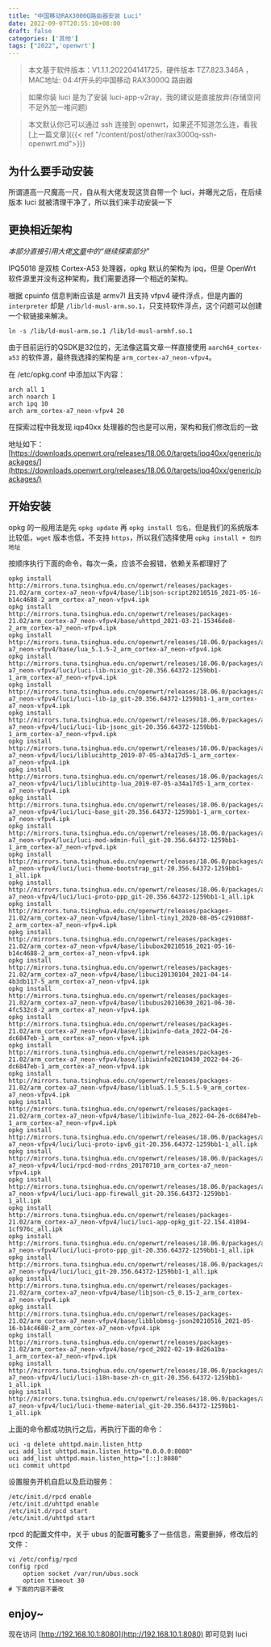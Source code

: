 ```yaml
---
title: "中国移动RAX3000Q路由器安装 Luci"
date: 2022-09-07T20:55:10+08:00
draft: false
categories: ['其他']
tags: ["2022",'openwrt']
---
```


> 本文基于软件版本：V1.1.1.202204141725，硬件版本 TZ7.823.346A ，MAC地址: 04:4f开头的中国移动 RAX3000Q 路由器

> 如果你装 luci 是为了安装 luci-app-v2ray，我的建议是直接放弃(存储空间不足外加一堆问题)

> 本文默认你已可以通过 ssh 连接到 openwrt，如果还不知道怎么连，看我[上一篇文章]({{< ref "/content/post/other/rax3000q-ssh-openwrt.md">}})

## 为什么要手动安装

所谓道高一尺魔高一尺，自从有大佬发现这货自带一个 luci，并曝光之后，在后续版本 luci 就被清理干净了，所以我们来手动安装一下

## 更换相近架构

*本部分直接引用大佬[文章](https://blog.imlk.top/posts/rax3000q-get-shell/)中的“继续探索部分”*

IPQ5018 是双核 Cortex-A53 处理器，opkg 默认的架构为 ipq，但是 OpenWrt 软件源里并没有这种架构，我们需要选择一个相近的架构。

根据 cpuinfo 信息判断应该是 armv7l 且支持 vfpv4 硬件浮点，但是内置的 `interpreter` 却是 `/lib/ld-musl-arm.so.1`，只支持软件浮点，这个问题可以创建一个软链接来解决。

```shell
ln -s /lib/ld-musl-arm.so.1 /lib/ld-musl-armhf.so.1
```

由于目前运行的QSDK是32位的，无法像这篇文章一样直接使用 `aarch64_cortex-a53` 的软件源，最终我选择的架构是 `arm_cortex-a7_neon-vfpv4`。

在 /etc/opkg.conf 中添加以下内容：

```
arch all 1
arch noarch 1
arch ipq 10
arch arm_cortex-a7_neon-vfpv4 20
```

在探索过程中我发现 iqp40xx 处理器的包也是可以用，架构和我们修改后的一致

地址如下：[https://downloads.openwrt.org/releases/18.06.0/targets/ipq40xx/generic/packages/](https://downloads.openwrt.org/releases/18.06.0/targets/ipq40xx/generic/packages/)



## 开始安装

opkg 的一般用法是先 `opkg update` 再 `opkg install 包名`，但是我们的系统版本比较低，`wget` 版本也低，不支持 `https`，所以我们选择使用 `opkg install + 包的地址`

按顺序执行下面的命令，每次一条，应该不会报错，依赖关系都理好了

```
opkg install http://mirrors.tuna.tsinghua.edu.cn/openwrt/releases/packages-21.02/arm_cortex-a7_neon-vfpv4/base/libjson-script20210516_2021-05-16-b14c4688-2_arm_cortex-a7_neon-vfpv4.ipk
opkg install http://mirrors.tuna.tsinghua.edu.cn/openwrt/releases/packages-21.02/arm_cortex-a7_neon-vfpv4/base/uhttpd_2021-03-21-15346de8-2_arm_cortex-a7_neon-vfpv4.ipk
opkg install http://mirrors.tuna.tsinghua.edu.cn/openwrt/releases/18.06.0/packages/arm_cortex-a7_neon-vfpv4/base/lua_5.1.5-2_arm_cortex-a7_neon-vfpv4.ipk
opkg install http://mirrors.tuna.tsinghua.edu.cn/openwrt/releases/18.06.0/packages/arm_cortex-a7_neon-vfpv4/luci/luci-lib-nixio_git-20.356.64372-1259bb1-1_arm_cortex-a7_neon-vfpv4.ipk
opkg install http://mirrors.tuna.tsinghua.edu.cn/openwrt/releases/18.06.0/packages/arm_cortex-a7_neon-vfpv4/luci/luci-lib-ip_git-20.356.64372-1259bb1-1_arm_cortex-a7_neon-vfpv4.ipk
opkg install http://mirrors.tuna.tsinghua.edu.cn/openwrt/releases/18.06.0/packages/arm_cortex-a7_neon-vfpv4/luci/luci-lib-jsonc_git-20.356.64372-1259bb1-1_arm_cortex-a7_neon-vfpv4.ipk
opkg install http://mirrors.tuna.tsinghua.edu.cn/openwrt/releases/18.06.0/packages/arm_cortex-a7_neon-vfpv4/luci/liblucihttp_2019-07-05-a34a17d5-1_arm_cortex-a7_neon-vfpv4.ipk
opkg install http://mirrors.tuna.tsinghua.edu.cn/openwrt/releases/18.06.0/packages/arm_cortex-a7_neon-vfpv4/luci/liblucihttp-lua_2019-07-05-a34a17d5-1_arm_cortex-a7_neon-vfpv4.ipk
opkg install http://mirrors.tuna.tsinghua.edu.cn/openwrt/releases/18.06.0/packages/arm_cortex-a7_neon-vfpv4/luci/luci-base_git-20.356.64372-1259bb1-1_arm_cortex-a7_neon-vfpv4.ipk
opkg install http://mirrors.tuna.tsinghua.edu.cn/openwrt/releases/18.06.0/packages/arm_cortex-a7_neon-vfpv4/luci/luci-mod-admin-full_git-20.356.64372-1259bb1-1_arm_cortex-a7_neon-vfpv4.ipk
opkg install http://mirrors.tuna.tsinghua.edu.cn/openwrt/releases/18.06.0/packages/arm_cortex-a7_neon-vfpv4/luci/luci-theme-bootstrap_git-20.356.64372-1259bb1-1_all.ipk
opkg install http://mirrors.tuna.tsinghua.edu.cn/openwrt/releases/18.06.0/packages/arm_cortex-a7_neon-vfpv4/luci/luci-proto-ppp_git-20.356.64372-1259bb1-1_all.ipk
opkg install http://mirrors.tuna.tsinghua.edu.cn/openwrt/releases/packages-21.02/arm_cortex-a7_neon-vfpv4/base/libnl-tiny1_2020-08-05-c291088f-2_arm_cortex-a7_neon-vfpv4.ipk
opkg install http://mirrors.tuna.tsinghua.edu.cn/openwrt/releases/packages-21.02/arm_cortex-a7_neon-vfpv4/base/libubox20210516_2021-05-16-b14c4688-2_arm_cortex-a7_neon-vfpv4.ipk
opkg install http://mirrors.tuna.tsinghua.edu.cn/openwrt/releases/packages-21.02/arm_cortex-a7_neon-vfpv4/base/libuci20130104_2021-04-14-4b3db117-5_arm_cortex-a7_neon-vfpv4.ipk
opkg install http://mirrors.tuna.tsinghua.edu.cn/openwrt/releases/packages-21.02/arm_cortex-a7_neon-vfpv4/base/libubus20210630_2021-06-30-4fc532c8-2_arm_cortex-a7_neon-vfpv4.ipk
opkg install http://mirrors.tuna.tsinghua.edu.cn/openwrt/releases/packages-21.02/arm_cortex-a7_neon-vfpv4/base/libiwinfo-data_2022-04-26-dc6847eb-1_arm_cortex-a7_neon-vfpv4.ipk
opkg install http://mirrors.tuna.tsinghua.edu.cn/openwrt/releases/packages-21.02/arm_cortex-a7_neon-vfpv4/base/libiwinfo20210430_2022-04-26-dc6847eb-1_arm_cortex-a7_neon-vfpv4.ipk
opkg install http://mirrors.tuna.tsinghua.edu.cn/openwrt/releases/packages-21.02/arm_cortex-a7_neon-vfpv4/base/liblua5.1.5_5.1.5-9_arm_cortex-a7_neon-vfpv4.ipk
opkg install http://mirrors.tuna.tsinghua.edu.cn/openwrt/releases/packages-21.02/arm_cortex-a7_neon-vfpv4/base/libiwinfo-lua_2022-04-26-dc6847eb-1_arm_cortex-a7_neon-vfpv4.ipk
opkg install http://mirrors.tuna.tsinghua.edu.cn/openwrt/releases/18.06.0/packages/arm_cortex-a7_neon-vfpv4/luci/luci-proto-ipv6_git-20.356.64372-1259bb1-1_all.ipk
opkg install http://mirrors.tuna.tsinghua.edu.cn/openwrt/releases/18.06.0/packages/arm_cortex-a7_neon-vfpv4/luci/rpcd-mod-rrdns_20170710_arm_cortex-a7_neon-vfpv4.ipk
opkg install http://mirrors.tuna.tsinghua.edu.cn/openwrt/releases/18.06.0/packages/arm_cortex-a7_neon-vfpv4/luci/luci-app-firewall_git-20.356.64372-1259bb1-1_all.ipk
opkg install http://mirrors.tuna.tsinghua.edu.cn/openwrt/releases/packages-21.02/arm_cortex-a7_neon-vfpv4/luci/luci-app-opkg_git-22.154.41894-1cf976c_all.ipk
opkg install http://mirrors.tuna.tsinghua.edu.cn/openwrt/releases/18.06.0/packages/arm_cortex-a7_neon-vfpv4/luci/luci-proto-ppp_git-20.356.64372-1259bb1-1_all.ipk
opkg install http://mirrors.tuna.tsinghua.edu.cn/openwrt/releases/18.06.0/packages/arm_cortex-a7_neon-vfpv4/luci/luci_git-20.356.64372-1259bb1-1_all.ipk
opkg install http://mirrors.tuna.tsinghua.edu.cn/openwrt/releases/packages-21.02/arm_cortex-a7_neon-vfpv4/base/libjson-c5_0.15-2_arm_cortex-a7_neon-vfpv4.ipk
opkg install http://mirrors.tuna.tsinghua.edu.cn/openwrt/releases/packages-21.02/arm_cortex-a7_neon-vfpv4/base/libblobmsg-json20210516_2021-05-16-b14c4688-2_arm_cortex-a7_neon-vfpv4.ipk
opkg install http://mirrors.tuna.tsinghua.edu.cn/openwrt/releases/packages-21.02/arm_cortex-a7_neon-vfpv4/base/rpcd_2022-02-19-8d26a1ba-1_arm_cortex-a7_neon-vfpv4.ipk
opkg install http://mirrors.tuna.tsinghua.edu.cn/openwrt/releases/18.06.0/packages/arm_cortex-a7_neon-vfpv4/luci/luci-i18n-base-zh-cn_git-20.356.64372-1259bb1-1_all.ipk
opkg install http://mirrors.tuna.tsinghua.edu.cn/openwrt/releases/18.06.0/packages/arm_cortex-a7_neon-vfpv4/luci/luci-theme-material_git-20.356.64372-1259bb1-1_all.ipk
```

上面的命令都成功执行之后，再执行下面的命令：

```
uci -q delete uhttpd.main.listen_http
uci add_list uhttpd.main.listen_http="0.0.0.0:8080"
uci add_list uhttpd.main.listen_http="[::]:8080"
uci commit uhttpd
```


设置服务开机自启以及启动服务：

```
/etc/init.d/rpcd enable
/etc/init.d/uhttpd enable
/etc/init.d/rpcd start
/etc/init.d/uhttpd start
```

rpcd 的配置文件中，关于 ubus 的配置**可能**多了一些信息，需要删掉，修改后的文件：
```
vi /etc/config/rpcd
config rpcd
	option socket /var/run/ubus.sock
	option timeout 30
# 下面的内容不要改
```
## enjoy~

现在访问 [http://192.168.10.1:8080](http://192.168.10.1:8080) 即可见到 luci